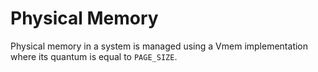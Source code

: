 # Physical Memory
Physical memory in a system is managed using a Vmem implementation where its quantum is equal to `PAGE_SIZE`.